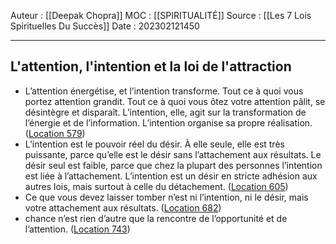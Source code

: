 Auteur : [[Deepak Chopra]]
MOC : [[SPIRITUALITÉ]]
Source : [[Les 7 Lois Spirituelles Du Succès]]
Date : 202302121450
***

## L'attention, l'intention et la loi de l'attraction
- L’attention énergétise, et l’intention transforme. Tout ce à quoi vous portez attention grandit. Tout ce à quoi vous ôtez votre attention pâlit, se désintègre et disparaît. L’intention, elle, agit sur la transformation de l’énergie et de l’information. L’intention organise sa propre réalisation. ([Location 579](https://readwise.io/to_kindle?action=open&asin=B00QV4J9TC&location=579))
- L’intention est le pouvoir réel du désir. À elle seule, elle est très puissante, parce qu’elle est le désir sans l’attachement aux résultats. Le désir seul est faible, parce que chez la plupart des personnes l’intention est liée à l’attachement. L’intention est un désir en stricte adhésion aux autres lois, mais surtout à celle du détachement. ([Location 605](https://readwise.io/to_kindle?action=open&asin=B00QV4J9TC&location=605))
- Ce que vous devez laisser tomber n’est ni l’intention, ni le désir, mais votre attachement aux résultats. ([Location 682](https://readwise.io/to_kindle?action=open&asin=B00QV4J9TC&location=682))
- chance n’est rien d’autre que la rencontre de l’opportunité et de l’attention. ([Location 743](https://readwise.io/to_kindle?action=open&asin=B00QV4J9TC&location=743))